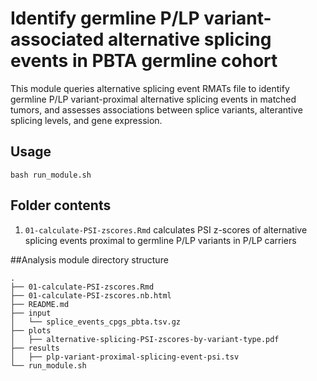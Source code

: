# Identify germline P/LP variant-associated alternative splicing events in PBTA germline cohort

This module queries alternative splicing event RMATs file to identify germline P/LP variant-proximal alternative splicing events in matched tumors, and assesses associations between splice variants, alterantive splicing levels, and gene expression.

## Usage

`bash run_module.sh`

## Folder contents

1. `01-calculate-PSI-zscores.Rmd` calculates PSI z-scores of alternative splicing events proximal to germline P/LP variants in P/LP carriers

##Analysis module directory structure

```
.
├── 01-calculate-PSI-zscores.Rmd
├── 01-calculate-PSI-zscores.nb.html
├── README.md
├── input
│   └── splice_events_cpgs_pbta.tsv.gz
├── plots
│   ├── alternative-splicing-PSI-zscores-by-variant-type.pdf
├── results
│   ├── plp-variant-proximal-splicing-event-psi.tsv
└── run_module.sh
```
